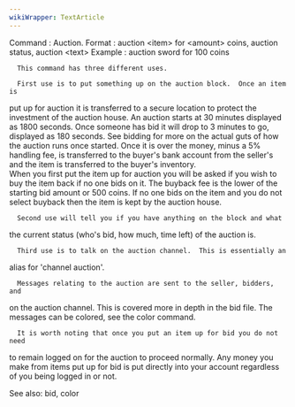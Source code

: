 ```yaml
---
wikiWrapper: TextArticle
---
```

Command : Auction.
Format  : auction &lt;item&gt; for &lt;amount&gt; coins, auction status, auction &lt;text&gt;
Example : auction sword for 100 coins

      This command has three different uses.

      First use is to put something up on the auction block.  Once an item is
put up for auction it is transferred to a secure location to protect the
investment of the auction house.  An auction starts at 30 minutes displayed as
1800 seconds.  Once someone has bid it will drop to 3 minutes to go, displayed
as 180 seconds.  See bidding for more on the actual guts of how the auction
runs once started.  Once it is over the money, minus a 5% handling fee, is
transferred to the buyer's bank account from the seller's and the item is
transferred to the buyer's inventory.  
      When you first put the item up for auction you will be asked if you wish
to buy the item back if no one bids on it.  The buyback fee is the lower of
the starting bid amount or 500 coins.  If no one bids on the item and you do
not select buyback then the item is kept by the auction house.

      Second use will tell you if you have anything on the block and what
the current status (who's bid, how much, time left) of the auction is.

      Third use is to talk on the auction channel.  This is essentially an
alias for 'channel auction'.

      Messages relating to the auction are sent to the seller, bidders, and
on the auction channel.  This is covered more in depth in the bid file.  The
messages can be colored, see the color command.

      It is worth noting that once you put an item up for bid you do not need
to remain logged on for the auction to proceed normally.  Any money you make
from items put up for bid is put directly into your account regardless of
you being logged in or not.

See also: bid, color
